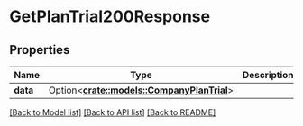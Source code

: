 # GetPlanTrial200Response

## Properties

Name | Type | Description | Notes
------------ | ------------- | ------------- | -------------
**data** | Option<[**crate::models::CompanyPlanTrial**](CompanyPlanTrial.md)> |  | [optional]

[[Back to Model list]](../README.md#documentation-for-models) [[Back to API list]](../README.md#documentation-for-api-endpoints) [[Back to README]](../README.md)


